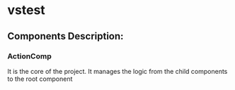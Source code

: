# vstest

## Components Description:

### ActionComp
It is the core of the project. It manages the logic from the child components to the root component
